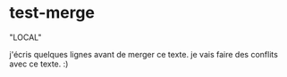 # test-merge


"LOCAL"


j'écris quelques lignes avant de merger ce texte.
je vais faire des conflits avec ce texte.
:)
